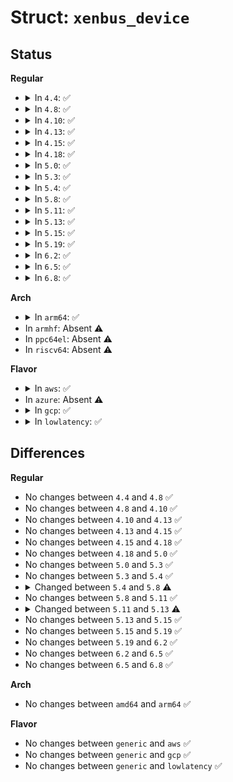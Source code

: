 # Struct: <code>xenbus_device</code>

## Status
<b>Regular</b>
<ul>
<li>
<details>
<summary>In <code>4.4</code>: ✅</summary>

```c
struct xenbus_device {
    const char *devicetype;
    const char *nodename;
    const char *otherend;
    int otherend_id;
    struct xenbus_watch otherend_watch;
    struct device dev;
    enum xenbus_state state;
    struct completion down;
    struct work_struct work;
};
```
</details>
</li>
<li>
<details>
<summary>In <code>4.8</code>: ✅</summary>

```c
struct xenbus_device {
    const char *devicetype;
    const char *nodename;
    const char *otherend;
    int otherend_id;
    struct xenbus_watch otherend_watch;
    struct device dev;
    enum xenbus_state state;
    struct completion down;
    struct work_struct work;
};
```
</details>
</li>
<li>
<details>
<summary>In <code>4.10</code>: ✅</summary>

```c
struct xenbus_device {
    const char *devicetype;
    const char *nodename;
    const char *otherend;
    int otherend_id;
    struct xenbus_watch otherend_watch;
    struct device dev;
    enum xenbus_state state;
    struct completion down;
    struct work_struct work;
};
```
</details>
</li>
<li>
<details>
<summary>In <code>4.13</code>: ✅</summary>

```c
struct xenbus_device {
    const char *devicetype;
    const char *nodename;
    const char *otherend;
    int otherend_id;
    struct xenbus_watch otherend_watch;
    struct device dev;
    enum xenbus_state state;
    struct completion down;
    struct work_struct work;
};
```
</details>
</li>
<li>
<details>
<summary>In <code>4.15</code>: ✅</summary>

```c
struct xenbus_device {
    const char *devicetype;
    const char *nodename;
    const char *otherend;
    int otherend_id;
    struct xenbus_watch otherend_watch;
    struct device dev;
    enum xenbus_state state;
    struct completion down;
    struct work_struct work;
};
```
</details>
</li>
<li>
<details>
<summary>In <code>4.18</code>: ✅</summary>

```c
struct xenbus_device {
    const char *devicetype;
    const char *nodename;
    const char *otherend;
    int otherend_id;
    struct xenbus_watch otherend_watch;
    struct device dev;
    enum xenbus_state state;
    struct completion down;
    struct work_struct work;
};
```
</details>
</li>
<li>
<details>
<summary>In <code>5.0</code>: ✅</summary>

```c
struct xenbus_device {
    const char *devicetype;
    const char *nodename;
    const char *otherend;
    int otherend_id;
    struct xenbus_watch otherend_watch;
    struct device dev;
    enum xenbus_state state;
    struct completion down;
    struct work_struct work;
};
```
</details>
</li>
<li>
<details>
<summary>In <code>5.3</code>: ✅</summary>

```c
struct xenbus_device {
    const char *devicetype;
    const char *nodename;
    const char *otherend;
    int otherend_id;
    struct xenbus_watch otherend_watch;
    struct device dev;
    enum xenbus_state state;
    struct completion down;
    struct work_struct work;
};
```
</details>
</li>
<li>
<details>
<summary>In <code>5.4</code>: ✅</summary>

```c
struct xenbus_device {
    const char *devicetype;
    const char *nodename;
    const char *otherend;
    int otherend_id;
    struct xenbus_watch otherend_watch;
    struct device dev;
    enum xenbus_state state;
    struct completion down;
    struct work_struct work;
};
```
</details>
</li>
<li>
<details>
<summary>In <code>5.8</code>: ✅</summary>

```c
struct xenbus_device {
    const char *devicetype;
    const char *nodename;
    const char *otherend;
    int otherend_id;
    struct xenbus_watch otherend_watch;
    struct device dev;
    enum xenbus_state state;
    struct completion down;
    struct work_struct work;
    struct semaphore reclaim_sem;
};
```
</details>
</li>
<li>
<details>
<summary>In <code>5.11</code>: ✅</summary>

```c
struct xenbus_device {
    const char *devicetype;
    const char *nodename;
    const char *otherend;
    int otherend_id;
    struct xenbus_watch otherend_watch;
    struct device dev;
    enum xenbus_state state;
    struct completion down;
    struct work_struct work;
    struct semaphore reclaim_sem;
};
```
</details>
</li>
<li>
<details>
<summary>In <code>5.13</code>: ✅</summary>

```c
struct xenbus_device {
    const char *devicetype;
    const char *nodename;
    const char *otherend;
    int otherend_id;
    struct xenbus_watch otherend_watch;
    struct device dev;
    enum xenbus_state state;
    struct completion down;
    struct work_struct work;
    struct semaphore reclaim_sem;
    atomic_t event_channels;
    atomic_t events;
    atomic_t spurious_events;
    atomic_t jiffies_eoi_delayed;
    unsigned int spurious_threshold;
};
```
</details>
</li>
<li>
<details>
<summary>In <code>5.15</code>: ✅</summary>

```c
struct xenbus_device {
    const char *devicetype;
    const char *nodename;
    const char *otherend;
    int otherend_id;
    struct xenbus_watch otherend_watch;
    struct device dev;
    enum xenbus_state state;
    struct completion down;
    struct work_struct work;
    struct semaphore reclaim_sem;
    atomic_t event_channels;
    atomic_t events;
    atomic_t spurious_events;
    atomic_t jiffies_eoi_delayed;
    unsigned int spurious_threshold;
};
```
</details>
</li>
<li>
<details>
<summary>In <code>5.19</code>: ✅</summary>

```c
struct xenbus_device {
    const char *devicetype;
    const char *nodename;
    const char *otherend;
    int otherend_id;
    struct xenbus_watch otherend_watch;
    struct device dev;
    enum xenbus_state state;
    struct completion down;
    struct work_struct work;
    struct semaphore reclaim_sem;
    atomic_t event_channels;
    atomic_t events;
    atomic_t spurious_events;
    atomic_t jiffies_eoi_delayed;
    unsigned int spurious_threshold;
};
```
</details>
</li>
<li>
<details>
<summary>In <code>6.2</code>: ✅</summary>

```c
struct xenbus_device {
    const char *devicetype;
    const char *nodename;
    const char *otherend;
    int otherend_id;
    struct xenbus_watch otherend_watch;
    struct device dev;
    enum xenbus_state state;
    struct completion down;
    struct work_struct work;
    struct semaphore reclaim_sem;
    atomic_t event_channels;
    atomic_t events;
    atomic_t spurious_events;
    atomic_t jiffies_eoi_delayed;
    unsigned int spurious_threshold;
};
```
</details>
</li>
<li>
<details>
<summary>In <code>6.5</code>: ✅</summary>

```c
struct xenbus_device {
    const char *devicetype;
    const char *nodename;
    const char *otherend;
    int otherend_id;
    struct xenbus_watch otherend_watch;
    struct device dev;
    enum xenbus_state state;
    struct completion down;
    struct work_struct work;
    struct semaphore reclaim_sem;
    atomic_t event_channels;
    atomic_t events;
    atomic_t spurious_events;
    atomic_t jiffies_eoi_delayed;
    unsigned int spurious_threshold;
};
```
</details>
</li>
<li>
<details>
<summary>In <code>6.8</code>: ✅</summary>

```c
struct xenbus_device {
    const char *devicetype;
    const char *nodename;
    const char *otherend;
    int otherend_id;
    struct xenbus_watch otherend_watch;
    struct device dev;
    enum xenbus_state state;
    struct completion down;
    struct work_struct work;
    struct semaphore reclaim_sem;
    atomic_t event_channels;
    atomic_t events;
    atomic_t spurious_events;
    atomic_t jiffies_eoi_delayed;
    unsigned int spurious_threshold;
};
```
</details>
</li>
</ul>
<b>Arch</b>
<ul>
<li>
<details>
<summary>In <code>arm64</code>: ✅</summary>

```c
struct xenbus_device {
    const char *devicetype;
    const char *nodename;
    const char *otherend;
    int otherend_id;
    struct xenbus_watch otherend_watch;
    struct device dev;
    enum xenbus_state state;
    struct completion down;
    struct work_struct work;
};
```
</details>
</li>
<li>
In <code>armhf</code>: Absent ⚠️
</li>
<li>
In <code>ppc64el</code>: Absent ⚠️
</li>
<li>
In <code>riscv64</code>: Absent ⚠️
</li>
</ul>
<b>Flavor</b>
<ul>
<li>
<details>
<summary>In <code>aws</code>: ✅</summary>

```c
struct xenbus_device {
    const char *devicetype;
    const char *nodename;
    const char *otherend;
    int otherend_id;
    struct xenbus_watch otherend_watch;
    struct device dev;
    enum xenbus_state state;
    struct completion down;
    struct work_struct work;
};
```
</details>
</li>
<li>
In <code>azure</code>: Absent ⚠️
</li>
<li>
<details>
<summary>In <code>gcp</code>: ✅</summary>

```c
struct xenbus_device {
    const char *devicetype;
    const char *nodename;
    const char *otherend;
    int otherend_id;
    struct xenbus_watch otherend_watch;
    struct device dev;
    enum xenbus_state state;
    struct completion down;
    struct work_struct work;
};
```
</details>
</li>
<li>
<details>
<summary>In <code>lowlatency</code>: ✅</summary>

```c
struct xenbus_device {
    const char *devicetype;
    const char *nodename;
    const char *otherend;
    int otherend_id;
    struct xenbus_watch otherend_watch;
    struct device dev;
    enum xenbus_state state;
    struct completion down;
    struct work_struct work;
};
```
</details>
</li>
</ul>

## Differences
<b>Regular</b>
<ul>
<li>
No changes between <code>4.4</code> and <code>4.8</code> ✅
</li>
<li>
No changes between <code>4.8</code> and <code>4.10</code> ✅
</li>
<li>
No changes between <code>4.10</code> and <code>4.13</code> ✅
</li>
<li>
No changes between <code>4.13</code> and <code>4.15</code> ✅
</li>
<li>
No changes between <code>4.15</code> and <code>4.18</code> ✅
</li>
<li>
No changes between <code>4.18</code> and <code>5.0</code> ✅
</li>
<li>
No changes between <code>5.0</code> and <code>5.3</code> ✅
</li>
<li>
No changes between <code>5.3</code> and <code>5.4</code> ✅
</li>
<li>
<details>
<summary>Changed between <code>5.4</code> and <code>5.8</code> ⚠️</summary>
<ul>
<li>
<b>Field added. </b>
<code>struct semaphore reclaim_sem</code>
</li>
</ul>
</details>
</li>
<li>
No changes between <code>5.8</code> and <code>5.11</code> ✅
</li>
<li>
<details>
<summary>Changed between <code>5.11</code> and <code>5.13</code> ⚠️</summary>
<ul>
<li>
<b>Field added. </b>
<code>atomic_t event_channels</code>
</li>
<li>
<b>Field added. </b>
<code>atomic_t events</code>
</li>
<li>
<b>Field added. </b>
<code>atomic_t spurious_events</code>
</li>
<li>
<b>Field added. </b>
<code>atomic_t jiffies_eoi_delayed</code>
</li>
<li>
<b>Field added. </b>
<code>unsigned int spurious_threshold</code>
</li>
</ul>
</details>
</li>
<li>
No changes between <code>5.13</code> and <code>5.15</code> ✅
</li>
<li>
No changes between <code>5.15</code> and <code>5.19</code> ✅
</li>
<li>
No changes between <code>5.19</code> and <code>6.2</code> ✅
</li>
<li>
No changes between <code>6.2</code> and <code>6.5</code> ✅
</li>
<li>
No changes between <code>6.5</code> and <code>6.8</code> ✅
</li>
</ul>
<b>Arch</b>
<ul>
<li>
No changes between <code>amd64</code> and <code>arm64</code> ✅
</li>
</ul>
<b>Flavor</b>
<ul>
<li>
No changes between <code>generic</code> and <code>aws</code> ✅
</li>
<li>
No changes between <code>generic</code> and <code>gcp</code> ✅
</li>
<li>
No changes between <code>generic</code> and <code>lowlatency</code> ✅
</li>
</ul>

